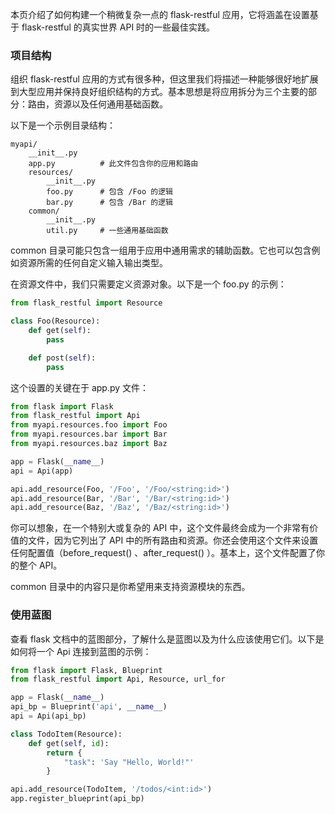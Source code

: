 本页介绍了如何构建一个稍微复杂一点的 flask-restful 应用，它将涵盖在设置基于 flask-restful 的真实世界 API 时的一些最佳实践。

### 项目结构

组织 flask-restful 应用的方式有很多种，但这里我们将描述一种能够很好地扩展到大型应用并保持良好组织结构的方式。基本思想是将应用拆分为三个主要的部分：路由，资源以及任何通用基础函数。

以下是一个示例目录结构：

```
myapi/
    __init__.py
    app.py          # 此文件包含你的应用和路由
    resources/
        __init__.py
        foo.py      # 包含 /Foo 的逻辑
        bar.py      # 包含 /Bar 的逻辑
    common/
        __init__.py
        util.py     # 一些通用基础函数
```

common 目录可能只包含一组用于应用中通用需求的辅助函数。它也可以包含例如资源所需的任何自定义输入输出类型。

在资源文件中，我们只需要定义资源对象。以下是一个 foo.py 的示例：

```python
from flask_restful import Resource

class Foo(Resource):
    def get(self):
        pass 

    def post(self):
        pass 
```

这个设置的关键在于 app.py 文件：

```python
from flask import Flask 
from flask_restful import Api 
from myapi.resources.foo import Foo 
from myapi.resources.bar import Bar 
from myapi.resources.baz import Baz 

app = Flask(__name__)
api = Api(app)

api.add_resource(Foo, '/Foo', '/Foo/<string:id>')
api.add_resource(Bar, '/Bar', '/Bar/<string:id>')
api.add_resource(Baz, '/Baz', '/Baz/<string:id>')
```

你可以想象，在一个特别大或复杂的 API 中，这个文件最终会成为一个非常有价值的文件，因为它列出了 API 中的所有路由和资源。你还会使用这个文件来设置任何配置值（before_request() 、after_request() ）。基本上，这个文件配置了你的整个 API。

common 目录中的内容只是你希望用来支持资源模块的东西。

### 使用蓝图

查看 flask 文档中的蓝图部分，了解什么是蓝图以及为什么应该使用它们。以下是如何将一个 Api 连接到蓝图的示例：

```python
from flask import Flask, Blueprint 
from flask_restful import Api, Resource, url_for

app = Flask(__name__)
api_bp = Blueprint('api', __name__)
api = Api(api_bp)

class TodoItem(Resource):
    def get(self, id):
        return {
            "task": 'Say "Hello, World!"'
        }

api.add_resource(TodoItem, '/todos/<int:id>')
app.register_blueprint(api_bp)
```